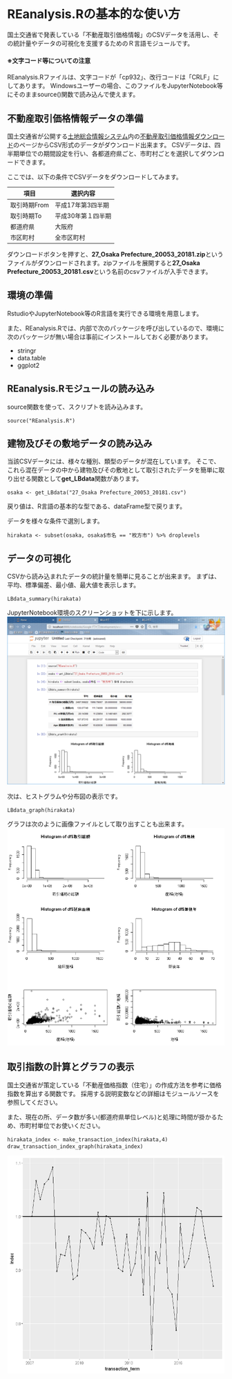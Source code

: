 # REanalysis.Rの基本的な使い方
国土交通省で発表している「不動産取引価格情報」のCSVデータを活用し、その統計量やデータの可視化を支援するためのＲ言語モジュールです。

#### ※文字コード等についての注意
REanalysis.Rファイルは、文字コードが「cp932」、改行コードは「CRLF」にしてあります。
Windowsユーザーの場合、このファイルをJupyterNotebook等にそのままsource()関数で読み込んで使えます。

## 不動産取引価格情報データの準備
国土交通省が公開する[土地総合情報システム](http://www.land.mlit.go.jp/webland/)内の[不動産取引価格情報ダウンロード](http://www.land.mlit.go.jp/webland/download.html)のページからCSV形式のデータがダウンロード出来ます。
CSVデータは、四半期単位での期間設定を行い、各都道府県ごと、市町村ごとを選択してダウンロードできます。

ここでは、以下の条件でCSVデータをダウンロードしてみます。

|項目|選択内容|
|---|---|
|取引時期From|平成17年第3四半期|
|取引時期To|平成30年第１四半期|
|都道府県|大阪府|
|市区町村|全市区町村|

ダウンロードボタンを押すと、**27_Osaka Prefecture_20053_20181.zip**というファイルがダウンロードされます。zipファイルを展開すると**27_Osaka Prefecture_20053_20181.csv**という名前のcsvファイルが入手できます。

## 環境の準備
RstudioやJupyterNotebook等のR言語を実行できる環境を用意します。

また、REanalysis.Rでは、内部で次のパッケージを呼び出しているので、環境に次のパッケージが無い場合は事前にインストールしておく必要があります。
- stringr
- data.table
- ggplot2


## REanalysis.Rモジュールの読み込み
source関数を使って、スクリプトを読み込みます。

```
source("REanalysis.R")
```

## 建物及びその敷地データの読み込み
当該CSVデータには、様々な種別、類型のデータが混在しています。
そこで、これら混在データの中から建物及びその敷地として取引されたデータを簡単に取り出せる関数として**get_LBdata**関数があります。

```
osaka <- get_LBdata("27_Osaka Prefecture_20053_20181.csv")
```

戻り値は、R言語の基本的な型である、dataFrame型で戻ります。

データを様々な条件で選別します。
```
hirakata <- subset(osaka, osaka$市名 == "枚方市") %>% droplevels
```



## データの可視化
CSVから読み込まれたデータの統計量を簡単に見ることが出来ます。
まずは、平均、標準偏差、最小値、最大値を表示します。
```
LBdata_summary(hirakata)
```
JupyterNotebook環境のスクリーンショットを下に示します。
![screen shot](images/jn_sc_20180817001.png)

次は、ヒストグラムや分布図の表示です。
```
LBdata_graph(hirakata)
```
グラフは次のように画像ファイルとして取り出すことも出来ます。
![output_4_0](images/output_4_0.png)

## 取引指数の計算とグラフの表示
国土交通省が策定している「不動産価格指数（住宅）」の作成方法を参考に価格指数を算出する関数です。
採用する説明変数などの詳細はモジュールソースを参照してください。

また、現在の所、データ数が多い(都道府県単位レベル)と処理に時間が掛かるため、市町村単位でお使いください。
```
hirakata_index <- make_transaction_index(hirakata,4)
draw_transaction_index_graph(hirakata_index)
```

![output_5_1](images/output_5_1.png)

